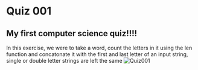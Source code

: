 # Quiz 001
## My first computer science quiz!!!! 
In this exercise, we were to take a word, count the letters in it using the len function and concatonate it with the first and last letter of an input string, single or double letter strings are left the same
![Quiz001](https://github.com/Amine-Itani/Unit-1/assets/123438294/e60f231a-387d-4326-9f3c-4e91243e8f08)
